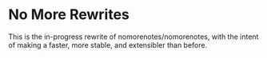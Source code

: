 # No More Rewrites

This is the in-progress rewrite of nomorenotes/nomorenotes, with the intent of making a faster, more stable, and extensibler than before.
